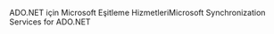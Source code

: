 <span data-ttu-id="c99ee-101">ADO.NET için Microsoft Eşitleme Hizmetleri</span><span class="sxs-lookup"><span data-stu-id="c99ee-101">Microsoft Synchronization Services for ADO.NET</span></span>